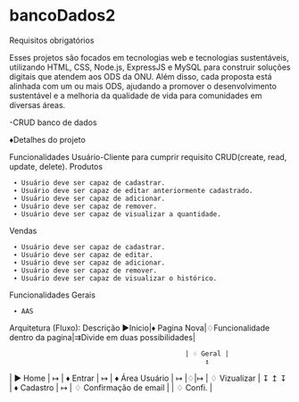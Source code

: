 # bancoDados2

Requisitos obrigatórios

 Esses projetos são focados em tecnologias web e tecnologias sustentáveis, utilizando
 HTML, CSS, Node.js, ExpressJS e MySQL para construir soluções digitais que
 atendem aos ODS da ONU. Além disso, cada proposta está alinhada com um ou mais
 ODS, ajudando a promover o desenvolvimento sustentável e a melhoria da qualidade de
 vida para comunidades em diversas áreas.

 -CRUD banco de dados


♦Detalhes do projeto



 
  Funcionalidades Usuário-Cliente 
   para cumprir requisito CRUD(create, read, update, delete).
    Produtos 
    
     ∙ Usuário deve ser capaz de cadastrar.
     ∙ Usuário deve ser capaz de editar anteriormente cadastrado.
     ∙ Usuário deve ser capaz de adicionar. 
     ∙ Usuário deve ser capaz de remover. 
     ∙ Usuário deve ser capaz de visualizar a quantidade.
   Vendas
   
     ∙ Usuário deve ser capaz de cadastrar.
     ∙ Usuário deve ser capaz de editar.
     ∙ Usuário deve ser capaz de adicionar. 
     ∙ Usuário deve ser capaz de remover. 
     ∙ Usuário deve ser capaz de visualizar o histórico.

  Funcionalidades Gerais
  
     ∙ AAS


 Arquitetura (Fluxo): 
   Descrição
    ▶Inicio|♦ Pagina Nova|♢Funcionalidade dentro da pagina|⇉Divide em duas possibilidades|

                                                | ♢ Geral |
                                                     ↥
| ▶ Home | ↦ | ♦ Entrar | ↦ | ♦ Área Usuário | ↦ |♢|↦ | ♢ Vizualizar |
      ↧                                 ↥            ↧
 | ♦ Cadastro | ↦ | ♢ Confirmação de email |   | ♢ Confi. |
